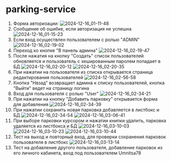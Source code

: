 # parking-service
1. Форма авторизации:
   ![2024-12-16_01-11-48](https://github.com/user-attachments/assets/7fbd5493-1e15-4146-a687-53f2f92779d9)
2. Сообщение об ошибке, если авторизация не успешна
   ![2024-12-16_01-15-23](https://github.com/user-attachments/assets/5427cb28-c8a9-4a46-a6e0-f45fcf905ba0)
3. Если вход осуществлен пользователем с ролью "ADMIN"
   ![2024-12-16_02-19-02](https://github.com/user-attachments/assets/cccd4279-a5d6-42e1-b744-5a7203d5c60d)
4. Переход ко кнопке "В панель админа"
   ![2024-12-16_02-19-47](https://github.com/user-attachments/assets/701480dc-ca20-46a6-af65-81993a654d3b)
5. После нажатия на кнопку "Создать" список пользователей обновляется и пользователь с хешированным паролем попадает в БД
   ![2024-12-16_02-20-12](https://github.com/user-attachments/assets/aa875ffe-b035-433d-877c-ac151f161594)
   ![2024-12-16_02-20-35](https://github.com/user-attachments/assets/6480d10c-c885-4743-9773-e24f4fe36b0f)
6. При нажатии на пользователя из списка открывается страница редактирования пользователей
   ![2024-12-16_02-56-58](https://github.com/user-attachments/assets/6b4d0391-2e86-4cbf-b7ca-49ff7e44b9b3)
7. Кнопка "Нвзад" возвращает админа к списку пользователей, кнопка "Выйти" ведет на страницу логина
8. Вход для пользователя с ролью "User"
   ![2024-12-16_02-34-21](https://github.com/user-attachments/assets/e2819ef9-1aa0-4d86-aed2-0a0e07879735)
 9. При нажатии на кнопку "Добавить парковку" открывается форма для добавления
    ![2024-12-16_02-34-39](https://github.com/user-attachments/assets/16bb679a-ebbc-4acf-9012-aedae4493089)
 10. При нажатии сохранить новая парковка добавляется в листбокс и БД
    ![2024-12-16_02-34-54](https://github.com/user-attachments/assets/4734add9-811c-4370-95d2-9678639c1834)
    ![2024-12-16_03-06-41](https://github.com/user-attachments/assets/37e0691c-c057-4f43-9c61-4f0b7c0f9b9a)
  11. При выборе парковки курсором и нажатии книпки удалить, парковка удаляется из листбокса и БД
    ![2024-12-16_03-10-03](https://github.com/user-attachments/assets/691462e7-15ce-4dd1-945a-84e5ce45badf)
    ![2024-12-16_03-10-23](https://github.com/user-attachments/assets/91831253-ed2d-4833-8442-8116ee93efe2) 
    ![2024-12-16_03-10-44](https://github.com/user-attachments/assets/9463ead7-0c9c-484d-876f-6f2aca26c2b0)
  12. Тест на выход и повторный вход, для проверки сохранения парковок пользователя в листбокс
      ![2024-12-16_03-13-14](https://github.com/user-attachments/assets/79ef9f96-e1cf-47cb-a190-1080f22dbddf)
13. Тест на добавление другого пользователя, добавление парковок из его личного кабинета, вход под пользователем Umnitsa78

